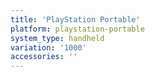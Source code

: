 ```yaml
---
title: 'PlayStation Portable'
platform: playstation-portable
system_type: handheld
variation: '1000'
accessories: ''
---
```

